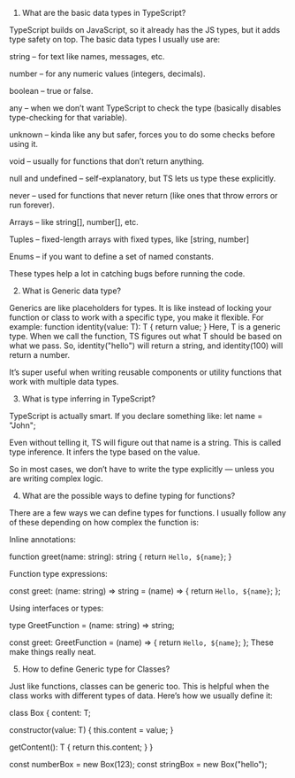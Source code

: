 1. What are the basic data types in TypeScript?

TypeScript builds on JavaScript, so it already has the JS types, but it adds type safety on top. The basic data types I usually use are:

string – for text like names, messages, etc.

number – for any numeric values (integers, decimals).

boolean – true or false.

any – when we don’t want TypeScript to check the type (basically disables type-checking for that variable).

unknown – kinda like any but safer, forces you to do some checks before using it.

void – usually for functions that don’t return anything.

null and undefined – self-explanatory, but TS lets us type these explicitly.

never – used for functions that never return (like ones that throw errors or run forever).

Arrays – like string[], number[], etc.

Tuples – fixed-length arrays with fixed types, like [string, number]

Enums – if you want to define a set of named constants.

These types help a lot in catching bugs before running the code.

2. What is Generic data type?

Generics are like placeholders for types. It is like instead of locking your function or class to work with a specific type, you make it flexible. 
For example:
function identity<T>(value: T): T {
  return value;
}
Here, T is a generic type. When we call the function, TS figures out what T should be based on what we pass. So, identity<string>("hello") will return a string, and identity<number>(100) will return a number.

It’s super useful when writing reusable components or utility functions that work with multiple data types.

3. What is type inferring in TypeScript?

TypeScript is actually smart. If you declare something like:
let name = "John";

Even without telling it, TS will figure out that name is a string. This is called type inference. It infers the type based on the value.

So in most cases, we don’t have to write the type explicitly — unless you are writing complex logic.

4. What are the possible ways to define typing for functions?

There are a few ways we can define types for functions. I usually follow any of these depending on how complex the function is:

Inline annotations:

function greet(name: string): string {
  return `Hello, ${name}`;
}

Function type expressions:

const greet: (name: string) => string = (name) => {
  return `Hello, ${name}`;
};

Using interfaces or types:

type GreetFunction = (name: string) => string;

const greet: GreetFunction = (name) => {
  return `Hello, ${name}`;
};
These make things really neat.

5. How to define Generic type for Classes?

Just like functions, classes can be generic too. This is helpful when the class works with different types of data. Here’s how we usually define it:

class Box<T> {
  content: T;

  constructor(value: T) {
    this.content = value;
  }

  getContent(): T {
    return this.content;
  }
}

const numberBox = new Box<number>(123);
const stringBox = new Box<string>("hello");
